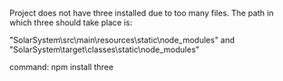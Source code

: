 Project does not have three installed due to too many files. The path in which three should take place is:

"SolarSystem\src\main\resources\static\node_modules" and "SolarSystem\target\classes\static\node_modules"

command: npm install three
